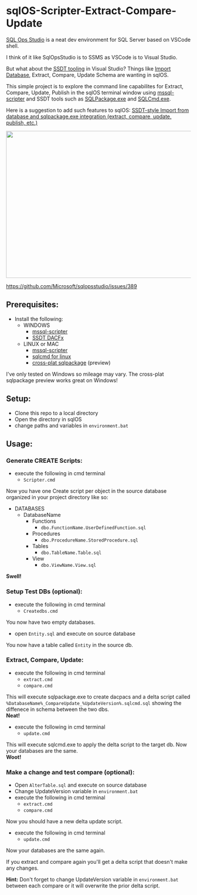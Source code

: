 # sqlOS-Scripter-Extract-Compare-Update

[SQL Ops Studio](https://docs.microsoft.com/en-us/sql/sql-operations-studio/what-is) is a neat dev environment for SQL Server based on VSCode shell.  

I think of it like SqlOpsStudio is to SSMS as VSCode is to Visual Studio.

But what about the [SSDT tooling](https://msdn.microsoft.com/en-us/library/hh272686(v=vs.103).aspx) in Visual Studio?  Things like [Import Database](https://msdn.microsoft.com/en-us/library/hh864423(v=vs.103).aspx), Extract, Compare, Update Schema are wanting in sqlOS.

This simple project is to explore the command line capabilites for Extract, Compare, Update, Publish in the sqlOS terminal window using [mssql-scripter](https://github.com/Microsoft/mssql-scripter/blob/dev/doc/usage_guide.md) and SSDT tools such as [SQLPackage.exe](https://msdn.microsoft.com/en-us/library/hh550080(v=vs.103).aspx) and [SQLCmd.exe](https://docs.microsoft.com/en-us/sql/tools/sqlcmd-utility).

Here is a suggestion to add such features to sqlOS:
[SSDT-style Import from database and sqlpackage.exe integration (extract, compare, update, publish, etc.)](https://github.com/Microsoft/sqlopsstudio/issues/389)


<img src="demo.gif" width="800" height="400" />

https://github.com/Microsoft/sqlopsstudio/issues/389
## **Prerequisites:**
- Install the following:
  - WINDOWS
    - [mssql-scripter](https://github.com/Microsoft/mssql-scripter/blob/dev/doc/installation_guide.md)
    - [SSDT DACFx](https://www.microsoft.com/en-us/download/details.aspx?id=56356)
  - LINUX or MAC
    - [mssql-scripter](https://github.com/Microsoft/mssql-scripter/blob/dev/doc/installation_guide.md)
    - [sqlcmd for linux](https://docs.microsoft.com/en-us/sql/linux/sql-server-linux-setup-tools)
    - [cross-plat sqlpackage](https://github.com/Microsoft/mssql-docker/issues/135#issuecomment-389245587) (preview)
    
I've only tested on Windows so mileage may vary.  The cross-plat sqlpackage preview works great on Windows!


## **Setup:**

- Clone this repo to a local directory  
- Open the directory in sqlOS
- change paths and variables in `environment.bat`

## **Usage:**

### **Generate CREATE Scripts:**
- execute the following in cmd terminal
  - `Scripter.cmd`

Now you have one Create script per object in the source database organized in your project directory like so:
  - DATABASES
    - DatabaseName
      - Functions
        - `dbo.FunctionName.UserDefinedFunction.sql`
      - Procedures
        - `dbo.ProcedureName.StoredProcedure.sql`
      - Tables
        - `dbo.TableName.Table.sql`
      - View
        - `dbo.ViewName.View.sql`

**Swell!**

### **Setup Test DBs (optional):** 
- execute the following in cmd terminal
  - `Createdbs.cmd`
  
You now have two empty databases.
  
- open `Entity.sql` and execute on source database

You now have a table called `Entity` in the source db.

### **Extract, Compare, Update:**   
- execute the following in cmd terminal
  - `extract.cmd`
  - `compare.cmd`
  
This will execute sqlpackage.exe to create dacpacs and a delta script called `%DatabaseName%_CompareUpdate_%UpdateVersion%.sqlcmd.sql` showing the diffenece in schema between the two dbs.   
**Neat!**
  
- execute the following in cmd terminal
  - `update.cmd` 
  
This will execute sqlcmd.exe to apply the delta script to the target db.
Now your databases are the same.   
**Woot!**


### **Make a change and test compare (optional):**   
- Open `AlterTable.sql` and execute on source database
- Change UpdateVersion variable in `environment.bat`
- execute the following in cmd terminal
  - `extract.cmd`
  - `compare.cmd`
  
Now you should have a new delta update script.

- execute the following in cmd terminal
  - `update.cmd` 

Now your databases are the same again.

If you extract and compare again you'll get a delta script that doesn't make any changes.

**Hint:**  Don't forget to change UpdateVersion variable in `environment.bat` between each compare or it will overwrite the prior delta script.

